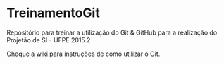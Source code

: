 # TreinamentoGit

Repositório para treinar a utilização do Git & GitHub para a realização do Projetão de SI - UFPE 2015.2

Cheque a [wiki ](https://github.com/victorfsf/TreinamentoGit/wiki/) para instruções de como utilizar o Git.
